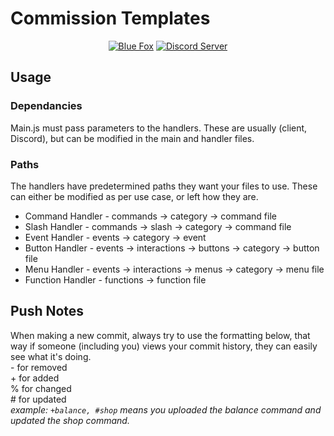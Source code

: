# Commission Templates  
 <p align="center">
  <a href="https://bluefoxhost.com/"><img src="https://github.com/Scar-Productions/Commissions-Template/blob/main/assets/BlueFox_Banner.png" alt="Blue Fox" /></a>
  <a href="https://discord.gg/xxmFV4Ct3k"><img src="https://img.shields.io/discord/891105245021761596?color=blueviolet&label=Server&logo=discord&logoColor=white&style=plastic" alt="Discord Server" /></a>
</p>  

## Usage  

### Dependancies  
Main.js must pass parameters to the handlers. These are usually (client, Discord), but can be modified in the main and handler files.

### Paths  
The handlers have predetermined paths they want your files to use. These can either be modified as per use case, or left how they are.  

- Command Handler - commands → category → command file  
- Slash Handler - commands → slash → category → command file  
- Event Handler - events → category → event  
- Button Handler - events → interactions → buttons → category → button file  
- Menu Handler - events → interactions → menus → category → menu file  
- Function Handler - functions → function file  

## Push Notes  
When making a new commit, always try to use the formatting below, that way if someone (including you) views your commit history, they can easily see what it's doing.  
\- for removed  
\+ for added  
% for changed  
\# for updated  
*example: ```+balance, #shop``` means you uploaded the balance command and updated the shop command.*  


